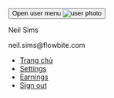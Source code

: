 <div class="flex items-center">
                    <div class="flex items-center ms-3">
                        <div>
                            <button type="button"
                                class="flex text-sm bg-gray-800 rounded-full focus:ring-4 focus:ring-gray-300 dark:focus:ring-gray-600"
                                aria-expanded="false" data-dropdown-toggle="dropdown-user">
                                <span class="sr-only">Open user menu</span>
                                <img class="w-8 h-8 rounded-full"
                                    src="https://flowbite.com/docs/images/people/profile-picture-5.jpg"
                                    alt="user photo">
                            </button>
                        </div>
                        <div class="z-50 hidden my-4 text-base list-none bg-white divide-y divide-gray-100 rounded shadow dark:bg-gray-700 dark:divide-gray-600"
                            id="dropdown-user">
                            <div class="px-4 py-3" role="none">
                                <p class="text-sm text-gray-900 dark:text-white" role="none">
                                    Neil Sims
                                </p>
                                <p class="text-sm font-medium text-gray-900 truncate dark:text-gray-300" role="none">
                                    neil.sims@flowbite.com
                                </p>
                            </div>
                            <ul class="py-1" role="none">
                                <li>
                                    <a href="#"
                                        class="block px-4 py-2 text-sm text-gray-700 hover:bg-gray-100 dark:text-gray-300 dark:hover:bg-gray-600 dark:hover:text-white"
                                        role="menuitem">Trang chủ</a>
                                </li>
                                <li>
                                    <a href="#"
                                        class="block px-4 py-2 text-sm text-gray-700 hover:bg-gray-100 dark:text-gray-300 dark:hover:bg-gray-600 dark:hover:text-white"
                                        role="menuitem">Settings</a>
                                </li>
                                <li>
                                    <a href="#"
                                        class="block px-4 py-2 text-sm text-gray-700 hover:bg-gray-100 dark:text-gray-300 dark:hover:bg-gray-600 dark:hover:text-white"
                                        role="menuitem">Earnings</a>
                                </li>
                                <li>
                                    <a href="#"
                                        class="block px-4 py-2 text-sm text-gray-700 hover:bg-gray-100 dark:text-gray-300 dark:hover:bg-gray-600 dark:hover:text-white"
                                        role="menuitem">Sign out</a>
                                </li>
                            </ul>
                        </div>
                    </div>
                </div>
